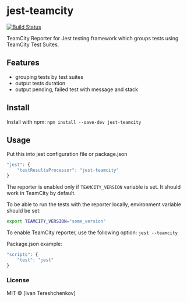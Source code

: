 # jest-teamcity

[![Build Status](https://travis-ci.org/itereshchenkov/jest-teamcity.svg?branch=master)](https://travis-ci.org/itereshchenkov/jest-teamcity)

TeamCity Reporter for Jest testing framework which groups tests using TeamCity Test Suites.

## Features

* grouping tests by test suites
* output tests duration
* output pending, failed test with message and stack

## Install
Install with npm: `npm install --save-dev jest-teamcity`

## Usage

Put this into jest configuration file or package.json
```javascript
"jest": {
    "testResultsProcessor": "jest-teamcity"
}
```

The reporter is enabled only if `TEAMCITY_VERSION` variable is set. It should work in TeamCity by default.

To be able to run the tests with the reporter locally, environment variable should be set:

```bash
export TEAMCITY_VERSION="some_version"
```

To enable TeamCity reporter, use the following option:
`jest --teamcity`

Package.json example:
```javascript
"scripts": {
    "test": "jest"
}
```

### License

MIT © [Ivan Tereshchenkov]
